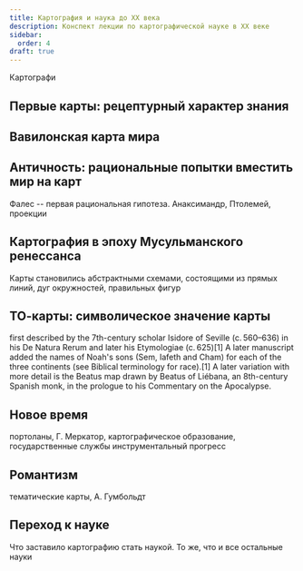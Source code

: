 ```yaml
---
title: Картография и наука до ХХ века
description: Конспект лекции по картографической науке в ХХ веке
sidebar:
  order: 4
draft: true
---
```


Картографи

## Первые карты: рецептурный характер знания

## Вавилонская карта мира

## Античность: рациональные попытки вместить мир на карт

Фалес -- первая рациональная гипотеза. Анаксимандр, Птолемей, проекции

## Картография в эпоху Мусульманского ренессанса

Карты становились абстрактными схемами, состоящими из прямых линий, дуг окружностей, правильных фигур 

## ТО-карты: символическое значение карты

first described by the 7th-century scholar Isidore of Seville (c. 560–636) in his De Natura Rerum and later his Etymologiae (c. 625)[1] 
A later manuscript added the names of Noah's sons (Sem, Iafeth and Cham) for each of the three continents (see Biblical terminology for race).[1] A later variation with more detail is the Beatus map drawn by Beatus of Liébana, an 8th-century Spanish monk, in the prologue to his Commentary on the Apocalypse. 


## Новое время

портоланы, Г. Меркатор, картографическое образование, государственные службы инструментальный прогресс

## Романтизм

тематические карты, А. Гумбольдт

## Переход к науке

Что заставило картографию стать наукой. То же, что и все остальные науки
